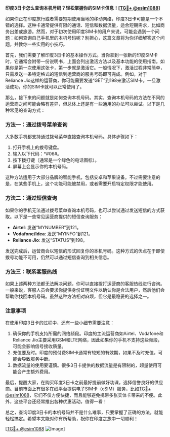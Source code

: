 **印度3日卡怎么查询本机号码？轻松掌握你的SIM卡信息！[[TG💪+ @esim1088](https://t.me/s/esim1088)]**

如果你正在印度旅行或者需要短期使用当地的移动网络，印度3日卡可能是一个不错的选择。这种卡通常提供有限的通话、短信和数据流量，适合短期需求，比如商务出差或旅游。然而，对于初次使用印度SIM卡的用户来说，可能会遇到一个问题：如何查询自己手机里的本机号码呢？别担心，这篇文章将为你详细解答这个问题，并教你一些实用的小技巧。

首先，我们需要了解印度3日卡的基本操作方式。当你拿到一张新的印度SIM卡时，它通常会附带一份说明书，上面会列出激活方法以及基本功能的使用指南。如果你是第一次使用这张卡，第一步就是激活它。一般情况下，激活过程非常简单，只需发送一条特定格式的短信到运营商的服务号码即可完成。例如，对于Reliance Jio这样的运营商，你可能需要发送“GET”到198来激活SIM卡。一旦激活成功，你的SIM卡就可以正常使用了。

那么，接下来的问题就是如何查询本机号码。其实，查询本机号码的方法在不同的运营商之间可能会略有差异，但总体上还是有一些通用的办法可以尝试。以下是几种常见的查询方式：

### 方法一：通过拨号菜单查询

大多数手机都支持通过拨号菜单直接查询本机号码。具体步骤如下：
1. 打开手机上的拨号键盘。
2. 输入以下代码：*#06#。
3. 按下拨打键（通常是一个绿色的电话图标）。
4. 屏幕上会显示你的本机号码。

这种方法适用于大部分品牌的智能手机，包括安卓和苹果设备。不过需要注意的是，在某些手机上，这个功能可能被禁用，或者需要开启特定权限才能使用。

### 方法二：通过短信查询

如果你的手机无法通过拨号菜单查询本机号码，也可以尝试通过发送短信的方式获取。以下是一些常见运营商提供的短信查询服务：

- **Airtel**: 发送“MYNUMBER”到121。
- **Vodafone/Idea**: 发送“MYINFO”到121。
- **Reliance Jio**: 发送“STATUS”到198。

发送完成后，运营商会以短信的形式回复你的本机号码。这种方式的优点在于即使拨号功能不可用，仍然可以通过短信查询到相关信息。

### 方法三：联系客服热线

如果上述两种方法都无法解决问题，你可以直接拨打运营商的客服热线进行咨询。一般来说，客服人员会要求你提供身份证明文件以确认你是合法用户，然后他们会帮助你找回本机号码。虽然这种方法相对麻烦，但它是最稳妥的选择之一。

### 注意事项

在使用印度3日卡的过程中，还有一些小细节需要注意：
1. 确保你的手机支持所需的网络频段。印度的主流运营商如Airtel、Vodafone和Reliance Jio主要采用GSM和LTE网络，因此如果你的手机不支持这些频段，可能会影响信号接收质量。
2. 充值要及时。印度的预付费SIM卡通常有较短的有效期，如果不及时充值，可能会导致服务中断。
3. 数据流量的使用要谨慎。很多3日卡提供的数据流量是有限制的，超量使用可能会产生额外费用。

最后，提醒大家，在购买印度3日卡之前最好提前做好功课，选择信誉良好的供应商。目前市面上有很多在线平台提供电子SIM卡（eSIM）服务，比如[TG💪+ @esim1088](https://t.me/s/esim1088)，它们不仅方便快捷，而且能够避免携带多张实体卡带来的不便。此外，这些平台还经常推出各种优惠活动，值得一看！

总之，查询印度3日卡的本机号码并不是什么难事，只要掌握了正确的方法，就能轻松搞定。希望本文能对你有所帮助，祝你在印度之旅中一切顺利！

[[TG💪+ @esim1088](https://t.me/s/esim1088) ![Image](https://i.postimg.cc/4NQfJmqS/Snipaste-2025-05-13-00-14-12.png)]